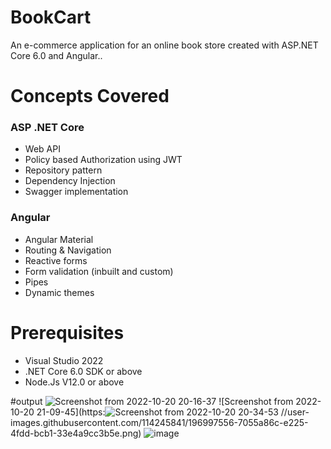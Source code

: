 # BookCart

An e-commerce application for an online book store created with ASP.NET Core 6.0 and Angular..

# Concepts Covered

### ASP .NET Core

 - Web API 
 - Policy based Authorization using JWT
 - Repository pattern
 - Dependency Injection
 - Swagger implementation

### Angular

 - Angular Material 
 - Routing & Navigation
 - Reactive forms
 - Form validation (inbuilt and custom)
 - Pipes
 - Dynamic themes

# Prerequisites
- Visual Studio 2022 
- .NET Core 6.0 SDK or above
- Node.Js V12.0 or above

#output
![Screenshot from 2022-10-20 20-16-37](https://user-images.githubusercontent.com/114245841/196997272-e5e757e5-6674-4841-aeab-585e5455116c.png)
![Screenshot from 2022-10-20 21-09-45](https:![Screenshot from 2022-10-20 20-34-53](https://user-images.githubusercontent.com/114245841/196997571-07aa8bb3-4234-444a-9245-ee8a8b163da5.png)
//user-images.githubusercontent.com/114245841/196997556-7055a86c-e225-4fdd-bcb1-33e4a9cc3b5e.png)
![image](https://user-images.githubusercontent.com/114245841/196997603-42937689-e5d0-4687-a17a-831a7b1de289.png)





